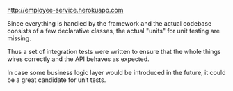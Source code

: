 http://employee-service.herokuapp.com

Since everything is handled by the framework and the actual codebase consists of a few declarative classes, the actual "units" for unit testing are missing.

Thus a set of integration tests were written to ensure that the whole things wires correctly and the API behaves as expected.

In case some business logic layer would be introduced in the future, it could be a great candidate for unit tests.
